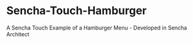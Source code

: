 # Sencha-Touch-Hamburger
A Sencha Touch Example of a Hamburger Menu - Developed in Sencha Architect
